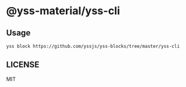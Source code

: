 # @yss-material/yss-cli



## Usage

```sh
yss block https://github.com/yssjs/yss-blocks/tree/master/yss-cli
```

## LICENSE

MIT
